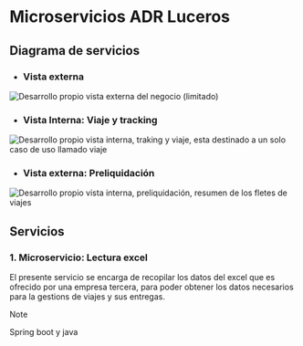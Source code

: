 # Microservicios ADR Luceros
## Diagrama de servicios
- ### Vista externa
![Desarrollo propio vista externa del negocio (limitado)](https://firebasestorage.googleapis.com/v0/b/app-adr-lucero.appspot.com/o/vista-externa.PNG?alt=media&token=334789e8-d8f8-4e35-9439-f1a848086e09)

- ### Vista Interna: Viaje y tracking
![Desarrollo propio vista interna, traking y viaje, esta destinado a un solo caso de uso llamado viaje](https://firebasestorage.googleapis.com/v0/b/app-adr-lucero.appspot.com/o/vista-interna1.PNG?alt=media&token=be40893e-db6c-4476-804b-14f8ad3820bc)

- ### Vista externa: Preliquidación
![Desarrollo propio vista interna, preliquidación, resumen de los fletes de viajes](https://firebasestorage.googleapis.com/v0/b/app-adr-lucero.appspot.com/o/vista-interna2.PNG?alt=media&token=3f0b059d-6d6d-4d3b-90b1-a60331ee9d9a)

## Servicios
### 1. Microservicio: Lectura excel
El presente servicio se encarga de recopilar los datos del excel que es ofrecido por una empresa tercera, para poder obtener los datos necesarios para la gestions de viajes y sus entregas.
> [!NOTE]
> Spring boot y java
